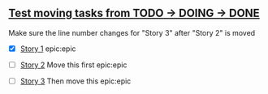 ## [Test moving tasks from TODO -> DOING -> DONE](#TODO:-10)
<card>
Make sure the line number changes for "Story 3" after "Story 2" is moved
<!--
expand:1
is-epic:epic
created:2021-06-24T03:44:38.149Z
TODO:2021-06-25T18:03:55.122Z
-->
</card>

- [x] [Story 1](#DONE:20)
epic:epic
<!--
TODO:2021-06-27T01:49:16.460Z
DOING:2021-06-27T01:56:14.709Z
DONE:2021-06-27T01:56:15.276Z
completed:2021-06-27T01:56:15.276Z
-->

- [ ] [Story 2](#TODO:30)
Move this first
epic:epic
<!--
TODO:2021-06-27T01:49:16.460Z
-->

- [ ] [Story 3](#TODO:40)
Then move this
epic:epic
<!--
TODO:2021-06-25T18:05:52.111Z
-->